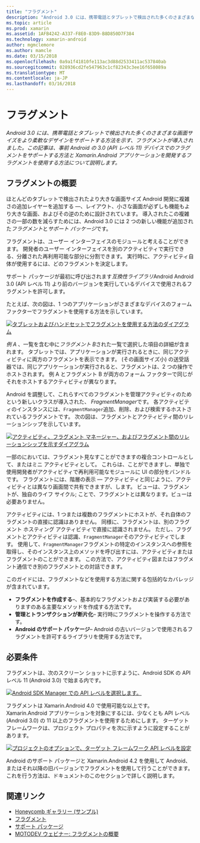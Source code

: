```yaml
---
title: "フラグメント"
description: "Android 3.0 には、携帯電話とタブレットで検出された多くのさまざまな画面サイズをより柔軟なデザインをサポートする方法を示す、フラグメントが導入されました。 この記事は、事前 Android の 3.0 (API レベル 11) デバイスでのフラグメントをサポートする方法と Xamarin.Android アプリケーションを開発するフラグメントを使用する方法について説明します。"
ms.topic: article
ms.prod: xamarin
ms.assetid: 1AFB4242-A337-F8E0-83D9-B8D850D7F384
ms.technology: xamarin-android
author: mgmclemore
ms.author: mamcle
ms.date: 03/15/2018
ms.openlocfilehash: 0a9a1f41810fe113ac3d88d2533411ac537840ab
ms.sourcegitcommit: 028936cd2fe547963c1cf82343c3ee16f658089a
ms.translationtype: MT
ms.contentlocale: ja-JP
ms.lasthandoff: 03/16/2018
---
```

# <a name="fragments"></a>フラグメント

_Android 3.0 には、携帯電話とタブレットで検出された多くのさまざまな画面サイズをより柔軟なデザインをサポートする方法を示す、フラグメントが導入されました。この記事は、事前 Android の 3.0 (API レベル 11) デバイスでのフラグメントをサポートする方法と Xamarin.Android アプリケーションを開発するフラグメントを使用する方法について説明します。_

## <a name="fragments-overview"></a>フラグメントの概要

ほとんどのタブレットで検出されたより大きな画面サイズ Android 開発に複雑さの追加レイヤーを追加する —、レイアウト、小さな画面が必ずしも機能もより大きな画面、およびその逆のために設計されています。 導入されたこの複雑さの一部の数を減らすためには、Android 3.0 には 2 つの新しい機能が追加された*フラグメント*と*サポート パッケージ*です。

フラグメントは、ユーザー インターフェイスのモジュールと考えることができます。 開発者のユーザー インターフェイスを別のアクティビティで実行できる、分離された再利用可能な部分に分割できます。 実行時に、アクティビティ自体が使用するには、どのフラグメントを決定します。

サポート パッケージが最初に呼び出されます*互換性ライブラリ*Android Android 3.0 (API レベル 11) より前のバージョンを実行しているデバイスで使用されるフラグメントを許可します。

たとえば、次の図は、1 つのアプリケーションがさまざまなデバイスのフォーム ファクターでフラグメントを使用する方法を示しています。

[![タブレットおよびハンドセットでフラグメントを使用する方法のダイアグラム](images/00.png)](images/00.png#lightbox)

*例 A* 、一覧を含む中に*フラグメント B*された一覧で選択した項目の詳細が含まれます。 タブレットでは、アプリケーションが実行されるときに、同じアクティビティに両方のフラグメントを表示できます。 (その画面サイズ小) の送受話器では、同じアプリケーションが実行されると、フラグメントは、2 つの操作でホストされます。 例 A とフラグメント B が両方のフォーム ファクターで同じがそれをホストするアクティビティが異なります。

Android を調整して、これらすべてのフラグメントを管理アクティビティのためという新しいクラスが導入された、 *FragmentManager*です。 各アクティビティのインスタンスには、`FragmentManager`追加、削除、および検索するホストされているフラグメントです。 次の図は、フラグメントとアクティビティ間のリレーションシップを示しています。

[![アクティビティ、フラグメント マネージャー、およびフラグメント間のリレーションシップを示すダイアグラム](images/01.png)](images/01.png#lightbox)

一部のにおいては、フラグメント見なすことができますの複合コントロールとして、またはミニ アクティビティとして。 これらは、ことができますし、単独で使用開発者がアクティビティで再利用可能なモジュールに UI の部分をバンドルです。 フラグメントには、階層の表示 — アクティビティと同じように、アクティビティとは異なり画面間で共有できますが、します。 ビューは、フラグメントが、独自のライフ サイクル; ことで、フラグメントとは異なります。ビューは必要ありません。

アクティビティには、1 つまたは複数のフラグメントにホストが、それ自体のフラグメントの直接に認識はありません。 同様に、フラグメントは、別のフラグメント ホスティング アクティビティで直接に認識されません。 ただし、フラグメントとアクティビティは認識、`FragmentManager`そのアクティビティでします。 使用して、`FragmentManager`フラグメントの特定のインスタンスへの参照を取得し、そのインスタンス上のメソッドを呼び出すには、アクティビティまたはフラグメントのことができます。 この方法で、アクティビティ図またはフラグメント通信でき別のフラグメントとの対話できます。

このガイドには、フラグメントなどを使用する方法に関する包括的なカバレッジが含まれています。

-   **フラグメントを作成する**–、基本的なフラグメントおよび実装する必要がありますのある主要なメソッドを作成する方法です。
-   **管理とトランザクションが断片化**– 実行時にフラグメントを操作する方法です。
-   **Android のサポート パッケージ**– Android の古いバージョンで使用されるフラグメントを許可するライブラリを使用する方法です。


## <a name="requirements"></a>必要条件

フラグメントは、次のスクリーン ショットに示すように、Android SDK の API レベル 11 (Android 3.0) で始まる内です。

[![Android SDK Manager での API レベルを選択します。](images/02.png)](images/02.png#lightbox)

フラグメントは Xamarin.Android 4.0 で使用可能な以上です。 Xamarin.Android アプリケーションを対象にするには、少なくとも API レベル (Android 3.0) の 11 以上のフラグメントを使用するためにします。 ターゲット フレームワークは、プロジェクト プロパティを次に示すように設定することがあります。

[![プロジェクトのオプションで、ターゲット フレームワーク API レベルを設定](images/03-sml.png)](images/03.png#lightbox)

Android のサポート パッケージと Xamarin.Android 4.2 を使用して Android、またはそれ以降の旧バージョンでフラグメントを使用して行うことができます。 これを行う方法は、ドキュメントのこのセクションで詳しく説明します。


## <a name="related-links"></a>関連リンク

- [Honeycomb ギャラリー (サンプル)](https://developer.xamarin.com/samples/monodroid/HoneycombGallery)
- [フラグメント](http://developer.android.com/guide/topics/fundamentals/fragments.html)
- [サポート パッケージ](http://developer.android.com/sdk/compatibility-library.html)
- [MOTODEV ウェビナー: フラグメントの概要](http://motodev.adobeconnect.com/p9h1aqk3ttn/)
